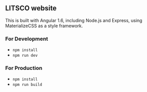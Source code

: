 ## LITSCO website ##
This is built with Angular 1.6, including Node.js and Express, using MaterializeCSS as a style framework.

### For Development ###
- `npm install`
- `npm run dev`

### For Production ###
- `npm install`
- `npm run build`
